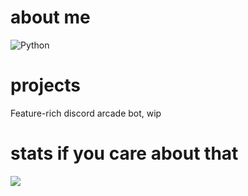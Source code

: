 # about me
![Python](https://img.shields.io/badge/python-3670A0?style=flat&logo=python&logoColor=ffdd54)
# projects
Feature-rich discord arcade bot, wip
# stats if you care about that
![](https://github-readme-stats.vercel.app/api?username=rohxn-o&theme=nord&hide_border=true&include_all_commits=false&count_private=false)<br/>
